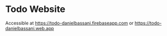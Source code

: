 # Todo Website

Accessible at https://todo-danielbassani.firebaseapp.com or https://todo-danielbassani.web.app
